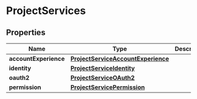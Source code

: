 

# ProjectServices


## Properties

| Name | Type | Description | Notes |
|------------ | ------------- | ------------- | -------------|
|**accountExperience** | [**ProjectServiceAccountExperience**](ProjectServiceAccountExperience.md) |  |  [optional] |
|**identity** | [**ProjectServiceIdentity**](ProjectServiceIdentity.md) |  |  [optional] |
|**oauth2** | [**ProjectServiceOAuth2**](ProjectServiceOAuth2.md) |  |  [optional] |
|**permission** | [**ProjectServicePermission**](ProjectServicePermission.md) |  |  [optional] |



